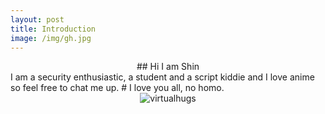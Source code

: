 ```yaml
---
layout: post
title: Introduction
image: /img/gh.jpg
---
```

<center>## Hi I am Shin</center>
I am a security enthusiastic, a student and a script kiddie and I love anime so feel free to chat me up.
# I love you all, no homo.

<center><img src="https://media1.tenor.com/images/24ac13447f9409d41c1aecb923aedf81/tenor.gif?itemid=3972670" alt="virtualhugs"/></center>
